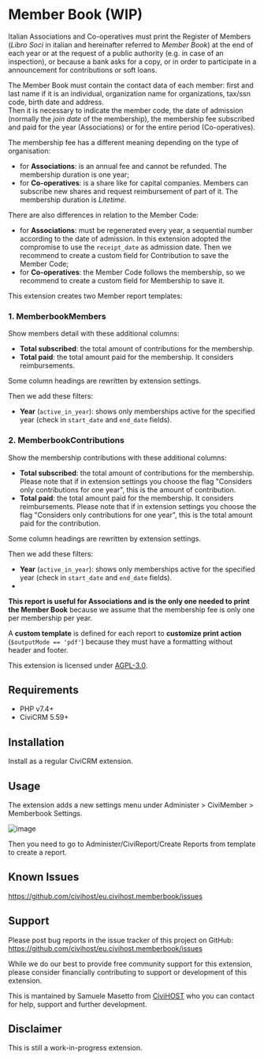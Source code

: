 # Member Book (WIP)
Italian Associations and Co-operatives must print the Register of Members (_Libro Soci_ in italian and hereinafter referred to _Member Book_) at the end of each year or at the request of a public authority (e.g. in case of an inspection), or because a bank asks for a copy, or in order to participate in a announcement for contributions or soft loans.

The Member Book must contain the contact data of each member: first and last name if it is an individual, organization name for organizations, tax/ssn code, birth date and address.  
Then it is necessary to indicate the member code, the date of admission (normally the _join date_ of the membership), the membership fee subscribed and paid for the year (Associations) or for the entire period (Co-operatives).

The membership fee has a different meaning depending on the type of organisation:
- for **Associations**: is an annual fee and cannot be refunded. The membership duration is one year;
- for **Co-operatives**: is a share like for capital companies. Members can subscribe new shares and request reimbursement of part of it. The membership duration is _Litetime_.

There are also differences in relation to the Member Code:
- for **Associations**: must be regenerated every year, a sequential number according to the date of admission. In this extension adopted the compromise to use the `receipt_date` as admission date. Then we recommend to create a custom field for Contribution to save the Member Code;
- for **Co-operatives**: the Member Code follows the membership, so we recommend  to create a custom field for Membership to save it.

This extension creates two Member report templates:

### 1. MemberbookMembers

Show members detail with these additional columns:
- **Total subscribed**: the total amount of contributions for the membership. 
- **Total paid**: the total amount paid for the membership. It considers reimbursements.

Some column headings are rewritten by extension settings.

Then we add these filters:
- **Year** (`active_in_year`): shows only memberships active for the specified year (check in `start_date` and `end_date` fields).

### 2. MemberbookContributions
Show the membership contributions with these additional columns:
- **Total subscribed**: the total amount of contributions for the membership.  Please note that if in extension settings you choose the flag "Considers only contributions for one year", this is the amount of contribution.
- **Total paid**: the total amount paid for the membership. It considers reimbursements. Please note that if in extension settings you choose the flag "Considers only contributions for one year", this is the total amount paid for the contribution.

Some column headings are rewritten by extension settings.

Then we add these filters:
- **Year** (`active_in_year`): shows only memberships active for the specified year (check in `start_date` and `end_date` fields).
- 
**This report is useful for Associations and is the only one needed to print the Member Book** because we assume that the membership fee is only one per membership per year.

A **custom template** is defined for each report to **customize print action** (`$outputMode == 'pdf'`) because they must have a formatting without header and footer.

This extension is licensed under [AGPL-3.0](LICENSE.txt).

## Requirements

- PHP v7.4+
- CiviCRM 5.59+

## Installation

Install as a regular CiviCRM extension.

## Usage

The extension adds a new settings menu under Administer > CiviMember > Memberbook Settings.

![image](https://github.com/user-attachments/assets/10c5a8e7-a685-43f4-a757-6c0692554396)


Then you need to go to Administer/CiviReport/Create Reports from template to create a report.

## Known Issues

https://github.com/civihost/eu.civihost.memberbook/issues


## Support

Please post bug reports in the issue tracker of this project on GitHub: https://github.com/civihost/eu.civihost.memberbook/issues

While we do our best to provide free community support for this extension,
please consider financially contributing to support or development of this
extension.

This is mantained by Samuele Masetto from [CiviHOST](https://www.civihost.it) who you can contact for help, support and further development.

## Disclaimer

This is still a work-in-progress extension.

